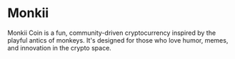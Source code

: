 # Monkii
Monkii Coin is a fun, community-driven cryptocurrency inspired by the playful antics of monkeys. It's designed for those who love humor, memes, and innovation in the crypto space. 
